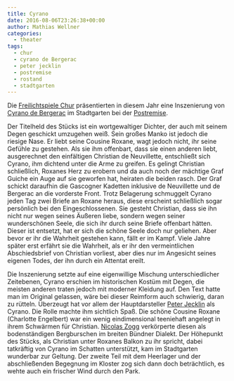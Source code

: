```yaml
---
title: Cyrano
date: 2016-08-06T23:26:38+00:00
author: Mathias Wellner
categories:
  - theater
tags:
  - chur
  - cyrano de Bergerac
  - peter jecklin
  - postremise
  - rostand
  - stadtgarten
---
```

Die <a href="http://www.freilichtspiele-chur.ch/" title="Freilichtspiele Chur" target="_blank">Freilichtspiele Chur</a> präsentierten in diesem Jahr eine Inszenierung von <a href="https://de.wikipedia.org/wiki/Cyrano_de_Bergerac_(Rostand)" title="Cyrano de Bergerac" target="_blank">Cyrano de Bergerac</a> im Stadtgarten bei der <a href="http://www.postremise.ch/" title="Postremise" target="_blank">Postremise</a>. 

Der Titelheld des Stücks ist ein wortgewaltiger Dichter, der auch mit seinem Degen geschickt umzugehen weiß. Sein großes Manko ist jedoch die riesige Nase. Er liebt seine Cousine Roxane, wagt jedoch nicht, ihr seine Gefühle zu gestehen. Als sie ihm offenbart, dass sie einen anderen liebt, ausgerechnet den einfältigen Christian de Neuvillette, entschließt sich Cyrano, ihm dichtend unter die Arme zu greifen. Es gelingt Christian schließlich, Roxanes Herz zu erobern und da auch noch der mächtige Graf Guiche ein Auge auf sie geworfen hat, heiraten die beiden rasch. Der Graf schickt daraufhin die Gascogner Kadetten inklusive de Neuvillette und de Bergerac an die vorderste Front. Trotz Belagerung schmuggelt Cyrano jeden Tag zwei Briefe an Roxane heraus, diese erscheint schließlich sogar persönlich bei den Eingeschlossenen. Sie gesteht Christian, dass sie ihn nicht nur wegen seines Äußeren liebe, sondern wegen seiner wunderschönen Seele, die sich ihr durch seine Briefe offenbart hätten. Dieser ist entsetzt, hat er sich die schöne Seele doch nur geliehen. Aber bevor er ihr die Wahrheit gestehen kann, fällt er im Kampf. Viele Jahre später erst erfährt sie die Wahrheit, als er ihr den vermeintlichen Abschiedsbrief von Christian vorliest, aber dies nur im Angesicht seines eigenen Todes, der ihn durch ein Attentat ereilt. 

Die Inszenierung setzte auf eine eigenwillige Mischung unterschiedlicher Zeitebenen, Cyrano erschien im historischen Kostüm mit Degen, die meisten anderen traten jedoch mit moderner Kleidung auf. Den Text hatte man im Original gelassen, wäre bei dieser Reimform auch schwierig, daran zu rütteln. Überzeugt hat vor allem der Hauptdarsteller <a href="https://de.wikipedia.org/wiki/Peter_Jecklin" title="Peter Jecklin" target="_blank">Peter Jecklin</a> als Cyrano. Die Rolle machte ihm sichtlich Spaß. Die schöne Cousine Roxane (Charlotte Engelbert) war ein wenig eindimensional teeniehaft angelegt in ihrem Schwärmen für Christian. <a href="https://twitter.com/nizogg" title="Nicolas Zogg" target="_blank">Nicolas Zogg</a> verkörperte diesen als bodenständigen Bergburschen im breiten Bündner Dialekt. Der Höhepunkt des Stücks, als Christian unter Roxanes Balkon zu ihr spricht, dabei tatkräftig von Cyrano im Schatten unterstützt, kam im Stadtgarten wunderbar zur Geltung. Der zweite Teil mit dem Heerlager und der abschließenden Begegnung im Kloster zog sich dann doch beträchtlich, es wehte auch ein frischer Wind durch den Park.